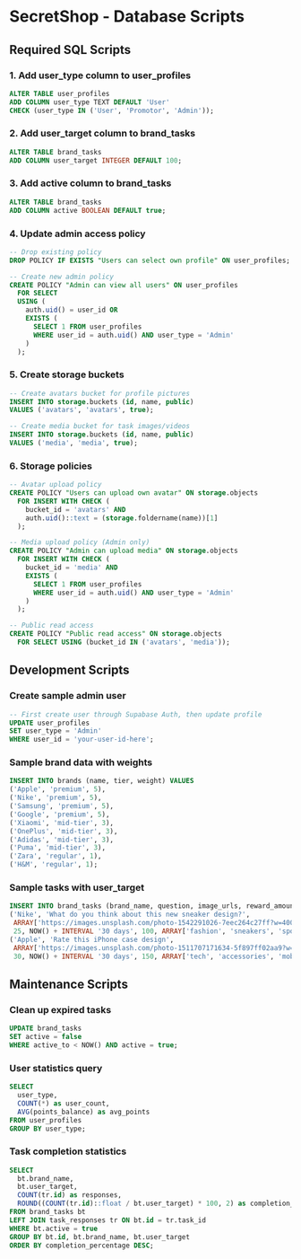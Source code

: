 # SecretShop - Database Scripts

## Required SQL Scripts

### 1. Add user_type column to user_profiles
```sql
ALTER TABLE user_profiles 
ADD COLUMN user_type TEXT DEFAULT 'User' 
CHECK (user_type IN ('User', 'Promotor', 'Admin'));
```

### 2. Add user_target column to brand_tasks
```sql
ALTER TABLE brand_tasks 
ADD COLUMN user_target INTEGER DEFAULT 100;
```

### 3. Add active column to brand_tasks
```sql
ALTER TABLE brand_tasks 
ADD COLUMN active BOOLEAN DEFAULT true;
```

### 4. Update admin access policy
```sql
-- Drop existing policy
DROP POLICY IF EXISTS "Users can select own profile" ON user_profiles;

-- Create new admin policy
CREATE POLICY "Admin can view all users" ON user_profiles
  FOR SELECT
  USING (
    auth.uid() = user_id OR 
    EXISTS (
      SELECT 1 FROM user_profiles 
      WHERE user_id = auth.uid() AND user_type = 'Admin'
    )
  );
```

### 5. Create storage buckets
```sql
-- Create avatars bucket for profile pictures
INSERT INTO storage.buckets (id, name, public) 
VALUES ('avatars', 'avatars', true);

-- Create media bucket for task images/videos
INSERT INTO storage.buckets (id, name, public) 
VALUES ('media', 'media', true);
```

### 6. Storage policies
```sql
-- Avatar upload policy
CREATE POLICY "Users can upload own avatar" ON storage.objects
  FOR INSERT WITH CHECK (
    bucket_id = 'avatars' AND 
    auth.uid()::text = (storage.foldername(name))[1]
  );

-- Media upload policy (Admin only)
CREATE POLICY "Admin can upload media" ON storage.objects
  FOR INSERT WITH CHECK (
    bucket_id = 'media' AND 
    EXISTS (
      SELECT 1 FROM user_profiles 
      WHERE user_id = auth.uid() AND user_type = 'Admin'
    )
  );

-- Public read access
CREATE POLICY "Public read access" ON storage.objects
  FOR SELECT USING (bucket_id IN ('avatars', 'media'));
```

## Development Scripts

### Create sample admin user
```sql
-- First create user through Supabase Auth, then update profile
UPDATE user_profiles 
SET user_type = 'Admin' 
WHERE user_id = 'your-user-id-here';
```

### Sample brand data with weights
```sql
INSERT INTO brands (name, tier, weight) VALUES
('Apple', 'premium', 5),
('Nike', 'premium', 5),
('Samsung', 'premium', 5),
('Google', 'premium', 5),
('Xiaomi', 'mid-tier', 3),
('OnePlus', 'mid-tier', 3),
('Adidas', 'mid-tier', 3),
('Puma', 'mid-tier', 3),
('Zara', 'regular', 1),
('H&M', 'regular', 1);
```

### Sample tasks with user_target
```sql
INSERT INTO brand_tasks (brand_name, question, image_urls, reward_amount, active_to, user_target, tags) VALUES
('Nike', 'What do you think about this new sneaker design?', 
 ARRAY['https://images.unsplash.com/photo-1542291026-7eec264c27ff?w=400'], 
 25, NOW() + INTERVAL '30 days', 100, ARRAY['fashion', 'sneakers', 'sports']),
('Apple', 'Rate this iPhone case design', 
 ARRAY['https://images.unsplash.com/photo-1511707171634-5f897ff02aa9?w=400'], 
 30, NOW() + INTERVAL '30 days', 150, ARRAY['tech', 'accessories', 'mobile']);
```

## Maintenance Scripts

### Clean up expired tasks
```sql
UPDATE brand_tasks 
SET active = false 
WHERE active_to < NOW() AND active = true;
```

### User statistics query
```sql
SELECT 
  user_type,
  COUNT(*) as user_count,
  AVG(points_balance) as avg_points
FROM user_profiles 
GROUP BY user_type;
```

### Task completion statistics
```sql
SELECT 
  bt.brand_name,
  bt.user_target,
  COUNT(tr.id) as responses,
  ROUND((COUNT(tr.id)::float / bt.user_target) * 100, 2) as completion_percentage
FROM brand_tasks bt
LEFT JOIN task_responses tr ON bt.id = tr.task_id
WHERE bt.active = true
GROUP BY bt.id, bt.brand_name, bt.user_target
ORDER BY completion_percentage DESC;
```